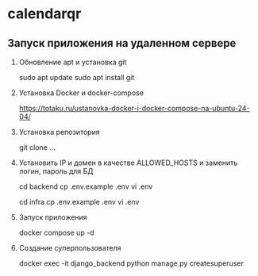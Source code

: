 # calendarqr

## Запуск приложения на удаленном сервере
1. Обновление apt и установка git

    sudo apt update
    sudo apt install git

2. Установка Docker и docker-compose

    https://totaku.ru/ustanovka-docker-i-docker-compose-na-ubuntu-24-04/

3. Установка репозитория

    git clone ...

4. Установить IP и домен в качестве ALLOWED_HOSTS и заменить логин, пароль для БД

    cd backend
    cp .env.example .env
    vi .env

    cd infra
    cp .env.example .env
    vi .env

5. Запуск приложения

    docker compose up -d

6. Создание суперпользователя

    docker exec -it django_backend python manage.py createsuperuser